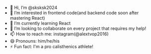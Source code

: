 - 👋 Hi, I’m @sksksk2024
- 👀 I’m interested in frontend code(and backend code soon after mastering React)
- 🌱 I’m currently learning React
- 💞️ I’m looking to collaborate on every project that requires my help!
- 📫 How to reach me: instagram(@alextvop2016)
- 😄 Pronouns: him/he/his
- ⚡ Fun fact: I'm a pro calisthenics athlete!

<!---
sksksk2024/sksksk2024 is a ✨ special ✨ repository because its `README.md` (this file) appears on your GitHub profile.
You can click the Preview link to take a look at your changes.
--->
